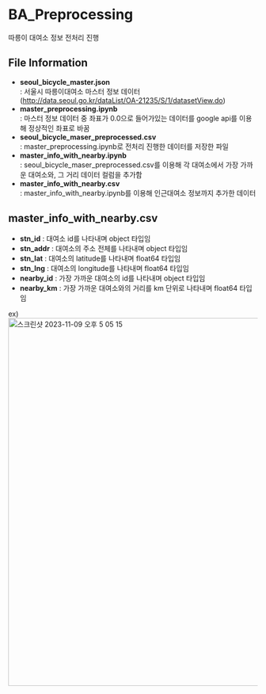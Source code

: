 # BA_Preprocessing
따릉이 대여소 정보 전처리 진행

## File Information
- **seoul_bicycle_master.json**<br/>
  : 서울시 따릉이대여소 마스터 정보 데이터 (http://data.seoul.go.kr/dataList/OA-21235/S/1/datasetView.do)
- **master_preprocessing.ipynb**<br/>
  : 마스터 정보 데이터 중 좌표가 0.0으로 들어가있는 데이터를 google api를 이용해 정상적인 좌표로 바꿈
- **seoul_bicycle_maser_preprocessed.csv**<br/>
  : master_preprocessing.ipynb로 전처리 진행한 데이터를 저장한 파일
- **master_info_with_nearby.ipynb**<br/>
  : seoul_bicycle_maser_preprocessed.csv를 이용해 각 대여소에서 가장 가까운 대여소와, 그 거리 데이터 컬럼을 추가함
- **master_info_with_nearby.csv**<br/>
  : master_info_with_nearby.ipynb를 이용해 인근대여소 정보까지 추가한 데이터

##  master_info_with_nearby.csv
- **stn_id** : 대여소 id를 나타내며 object 타입임
- **stn_addr** : 대여소의 주소 전체를 나타내며 object 타입임
- **stn_lat** : 대여소의 latitude를 나타내며 float64 타입임
- **stn_lng** : 대여소의 longitude를 나타내며 float64 타입임
- **nearby_id** : 가장 가까운 대여소의 id를 나타내며 object 타입임
- **nearby_km** : 가장 가까운 대여소와의 거리를 km 단위로 나타내며 float64 타입임
  
ex)<br/>
<img width="743" alt="스크린샷 2023-11-09 오후 5 05 15" src="https://github.com/cyl0424/BA_Preprocessing/assets/63573867/2ba906a4-7bd2-4df2-b45d-b31bad1b9f89">
